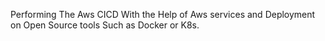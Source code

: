 Performing The Aws CICD With the Help of Aws services and Deployment on Open Source tools Such as Docker or K8s.
